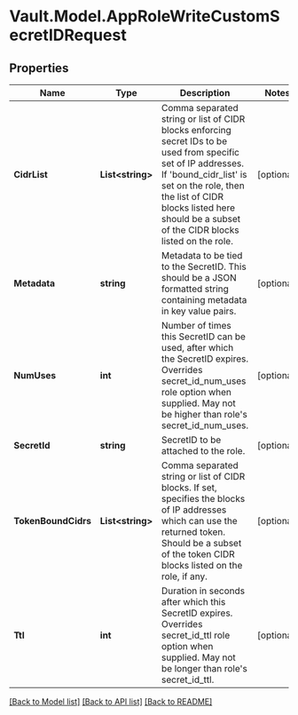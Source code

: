 # Vault.Model.AppRoleWriteCustomSecretIDRequest

## Properties

Name | Type | Description | Notes
------------ | ------------- | ------------- | -------------
**CidrList** | **List&lt;string&gt;** | Comma separated string or list of CIDR blocks enforcing secret IDs to be used from specific set of IP addresses. If &#x27;bound_cidr_list&#x27; is set on the role, then the list of CIDR blocks listed here should be a subset of the CIDR blocks listed on the role. | [optional] 
**Metadata** | **string** | Metadata to be tied to the SecretID. This should be a JSON formatted string containing metadata in key value pairs. | [optional] 
**NumUses** | **int** | Number of times this SecretID can be used, after which the SecretID expires. Overrides secret_id_num_uses role option when supplied. May not be higher than role&#x27;s secret_id_num_uses. | [optional] 
**SecretId** | **string** | SecretID to be attached to the role. | [optional] 
**TokenBoundCidrs** | **List&lt;string&gt;** | Comma separated string or list of CIDR blocks. If set, specifies the blocks of IP addresses which can use the returned token. Should be a subset of the token CIDR blocks listed on the role, if any. | [optional] 
**Ttl** | **int** | Duration in seconds after which this SecretID expires. Overrides secret_id_ttl role option when supplied. May not be longer than role&#x27;s secret_id_ttl. | [optional] 


[[Back to Model list]](../README.md#documentation-for-models) [[Back to API list]](../README.md#documentation-for-api-endpoints) [[Back to README]](../README.md)

